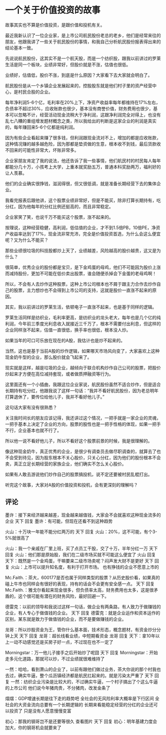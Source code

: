 # 一个关于价值投资的故事
[url]: (https://t.zsxq.com/byzJiYz)

故事其实也不算是价值投资，是跟价值和投机有关。

最近我新认识了一位企业家，是上市公司航民股份老总的老乡，他们是经常来往的朋友，他跟我讲了一些关于航民股份的事情，和我自己分析航民股份报表得出来的结论基本一致。

先说说航民股份，这其实不是一个航天股，而是一个纺织股，跟我以前讲过的罗莱生活是同一个板块，业绩非常好，但股价就是不涨，估值也很低。

业绩好，估值低，股价不涨，到底是什么原因？大家看下去大家就会明白了。

航民股份是从一个乡镇企业发展起来的，控股股东就是他们村子里的资产经营中心，是村民合股的企业。

每年净利润5-6个亿，毛利率在20%上下，净资产收益率每年都维持在17%左右，负债率不超过30%，应收账款也很少，基本没有商誉价值，财务费用也很少，基本可以忽略不计，经营活动现金流稍大于净利润，这跟净利润完全对得上，也没有乱七八糟的重组增发题材概念之类，所以我给出的判断是这家企业的利润是真实的，每年赚回来5-6个亿都是纯利润。

因为有些企业看起来赚了很多钱，但利润跟现金流对不上，增加的都是应收账款，这种情况赚的越多越危险，因为那都是垫资做的生意，根本收不到钱，最后货款收不回来的可能性非常大，坏账非常多。

企业家朋友肯定了我的说法，他还告诉了我一些事情，他们航民村的村民每人每年都能分几十万，小孩考上大学，上重本就奖励五万，普通本科奖励两万，福利好的让人羡慕。

他们的企业确实很挣钱，滋润得很，但又很低调，就是准备长期经营下去的集体企业。

我看完报表后跟他讲，这个股票业绩非常好，但是不能买，除非打算长期持有，吃分红，因为他每年的分红比例还挺高的，而且非常稳定。

企业家笑了笑，也说千万不能买这个股票，涨不起来的。

按理说，这种经营稳健，高利润，低估值的企业，才不到1.5倍PB，10倍PE，净资产收益率达到了17%，现金流非常充沛，完全是价值投资首选，为什么会这么便宜呢？又为什么不能买？

那些业绩很垃圾的科技股都炒上天了，业绩越差，风险越高的股价越贵，这又是为什么？

很简单，优秀企业的股份都是宝贝，是下金鸡蛋的母鸡，他们不可能因为股价上涨而减持股份，更加不可能在低价卖出股票，谁会随便杀掉会下金蛋的老母鸡啊！

所以，不会有人去炒作这种股票，这种上市公司根本也不屑于跟主力合作去炒作自己的股票，主力想炒也不会得到上市公司的支持，这就是股价一直涨不起来的原因。

其实，我以前讲过的罗莱生活，依顿电子一直涨不起来，也是基于同样的逻辑。

罗莱生活同样是纺织业，毛利率更高，是纺织业的龙头老大，每年也是几个亿的纯利润，今年前三季度光利息收入就接近三千万了，根本不需要付出利息，但这样的企业同样涨不起来，估值一直很低，换手率也很低，根本没人炒。

如果当年的可口可乐放在现在的A股，我估计也是炒不起来的。

当然，这也是基于当前A股的炒作逻辑，如果哪天市场风向变了，大家喜欢上这种现金奶牛型的企业，那么股价就会飞起来了。

现实就是这样，越是垃圾的企业，越倾向于联合机构炒作自己公司的股票，把股价炒起来才方便在高位减持套现，或者做质押融资等行为。

这里面还有一个小插曲，我跟这位企业家说，航民股份虽然不适合炒作，但是适合长期持有吃分红，他跟我说了这样一句话：“我并不看好航民股份，因为老总明年打算退休了，要传位给他儿子，我并不看好他儿子。”

这句话大家有没有很熟悉？

关注我时间长的朋友应该记得，我还讲过这个情况，一把手就是一家企业的灵魂，一把手基本上决定了企业的方向，股票的股性也是一把手性格的体现，如果一把手不行，企业基本也就不行了。

所以他一说不看好他儿子，所以不看好这个股票前景的时候，我是很理解的。

像这种现金奶牛，真正优秀的企业，是很少有调查员去做尽职调查的，就算去了也不会受到待见，因为股东根本不关心股价，只关心分红，因为他们的股份根本不会卖，真正立足长期经营的家族企业，他们确实不怎么关心股价。

如果有人敢去游说他们炒作自己的股票搞投机，说不定还要被村民乱棍打出。

听完这个故事，大家对A股的价值投资和投机，会有更深刻的理解吗？

## 评论
墨许：接下来经济越来越差，现金越来越值钱，大家会不会就喜欢这种现金流多的企业
天下 回复 墨许：有可能，但现在还看不到这种趋势

火山：十万块一年能不能分红两万的
天下 回复 火山：20%，这不可能，有个3-5%就很高了

火山：我一个亲戚在厂里上班，买了点员工干股，交了十万，半年分红一万
天下 回复 火山：他们那是原始股，我们在二级市场买就不可能这么便宜了
火山 回复 天下：既然是一个金鸡蛋，干嘛要来二级市场卖呢？闷声发大财不是更好
天下 回复 火山：上市可以提升知名度，有利于打开市场。
也有挣钱的企业不愿意上市的

Mc.Faith.：茶大，600177是否也属于同样类型的股票？从历史股价看，如果真的碰上牛市也同样会有很好的表现，持有的话会不会更有安全感一点。
天下 回复 Mc.Faith.：雅戈尔看起来现金很多，但负债率太高，财务费用也太多，这是很矛盾的，这个很可能有潜在的财务风险，最好回避一下。

德雷克：以前的领导和我说过这样一句话，做企业有两条路，有人致力于做赚钱的企业，有人专心于做值钱的企业。
天下 回复 德雷克：就是企业运作和资本运作的区别，某东就是致力于做值钱的企业，而不是要做赚钱的企业。

龙哥：所以炒股资金为王，管你什么基本面，技术形态，概念题材，有资金炒分分钟上天
天下 回复 龙哥：超长线看业绩，中短期看资金
龙哥 回复 天下：拿10年以上一动不动感觉还是买房子好一点，不过现在也不一定了

Morningstar：万一他儿子接手之后开始炒了呢囧
天下 回复 Morningstar：开始走多元化道路，那就可以炒，不过业绩就很难维持了

一然：哈哈，看到萧山的企业了，以前有跟他们做过业务，茶大你说的那个村我也去过，确实牛逼，整个瓜沥镇经济都是航民扛起来的。就是污染太严重了
天下 回复 一然：纺织企业污染是比较大的，不过确实牛逼，一个村子搞出了个这么牛逼的上市公司
他们说今年猪肉贵，不分猪肉，改发金条了

熠熠：GDP增速长期是往下走的趋势吧 全社会的无风险利率大概率是下行区间   全社会的大资金流向总要有一个长期逻辑的 长期来看能稳定经营的分红的企业还可以投资了 只是没有人愿意慢慢变富

初心：那我的钢哥岂不是还要等很久 查看图片 
天下 回复 初心：明年基建力度会加大，你的钢哥机会就要来了